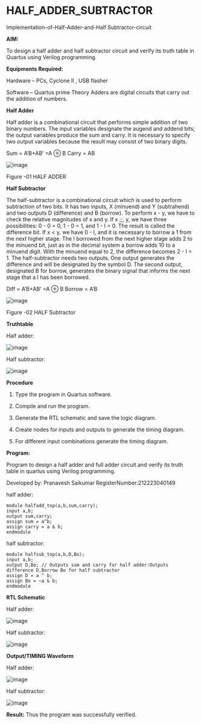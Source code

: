 # HALF_ADDER_SUBTRACTOR

Implementation-of-Half-Adder-and-Half Subtractor-circuit

**AIM:**

To design a half adder and half subtractor circuit and verify its truth table in Quartus using Verilog programming.

**Equipments Required:**

Hardware – PCs, Cyclone II , USB flasher 

Software – Quartus prime Theory Adders are digital circuits that carry out the addition of numbers.

**Half Adder**

Half adder is a combinational circuit that performs simple addition of two binary numbers. The input variables designate the augend and addend bits; the output variables produce the sum and carry. It is necessary to specify two output variables because the result may consist of two binary digits.

Sum = A’B+AB’ =A ⊕ B Carry = AB

![image](https://github.com/naavaneetha/HALF_ADDER_SUBTRACTOR/assets/154305477/bd4a0b2c-cdbc-4184-ab08-81578f121e1f)

Figure -01 HALF ADDER

**Half Subtractor**

The half-subtractor is a combinational circuit which is used to perform subtraction of two bits. It has two inputs, X (minuend) and Y (subtrahend) and two outputs D (difference) and B (borrow). To perform x - y, we have to check the relative magnitudes of x and y. If x ;;, y, we have three possibilities: 0 - 0 = 0, 1 - 0 = 1, and 1 - I = 0. The result is called the difference bit. If x < y, we have 0 - I, and it is necessary to borrow a 1 from the next higher stage. The I borrowed from the next higher stage adds 2 to the minuend bit, just as in the decimal system a borrow adds 10 to a minuend digit. With the minuend equal to 2, the difference becomes 2 - I = 1. The half-subtractor needs two outputs. One output generates the difference and will be designated by the symbol D. The second output, designated B for borrow, generates the binary signal that informs the next stage that a I has been borrowed. 

Diff = A’B+AB’ =A ⊕ B
Borrow = A’B

 ![image](https://github.com/naavaneetha/HALF_ADDER_SUBTRACTOR/assets/154305477/d76b099c-513f-4e7c-843a-e2fd028a531a)

Figure -02 HALF Subtractor

**Truthtable**

Half adder:

![image](https://github.com/PranaveshSaikumar/HALF_ADDER_SUBTRACTOR/assets/151001393/14af158b-0bad-4144-b97f-52028c9ae0b6)

Half subtractor:

![image](https://github.com/PranaveshSaikumar/HALF_ADDER_SUBTRACTOR/assets/151001393/932af46a-019e-469e-9414-24ad0535df71)

**Procedure**

1.	Type the program in Quartus software.

2.	Compile and run the program.

3.	Generate the RTL schematic and save the logic diagram.

4.	Create nodes for inputs and outputs to generate the timing diagram.

5.	For different input combinations generate the timing diagram.


**Program:**

Program to design a half adder and full adder circuit and verify its truth table in quartus using Verilog programming.

Developed by: Pranavesh Saikumar
RegisterNumber:212223040149

half adder:
```
module halfadd_top(a,b,sum,carry);
input a,b;
output sum,carry; 
assign sum = a^b;
assign carry = a & b;
endmodule
```
half subtractor:
```
module halfsub_top(a,b,D,Bo);
input a,b;
output D,Bo; // Outputs sum and carry for half adder:Outputs difference D,Borrow Bo for half subtractor
assign D = a ^ b;
assign Bo = ~a & b;
endmodule
```

**RTL Schematic**

Half adder:

![image](https://github.com/PranaveshSaikumar/HALF_ADDER_SUBTRACTOR/assets/151001393/95c2b59f-13df-4501-91d9-9dce22e9f7e4)

Half subtractor:

![image](https://github.com/PranaveshSaikumar/HALF_ADDER_SUBTRACTOR/assets/151001393/3855072b-5445-4094-b4ec-73bb651392ab)

**Output/TIMING Waveform**

Half adder:

![image](https://github.com/PranaveshSaikumar/HALF_ADDER_SUBTRACTOR/assets/151001393/ffffd5c1-3146-4180-b696-3f675a82d49c)

Half subtractor:

![image](https://github.com/PranaveshSaikumar/HALF_ADDER_SUBTRACTOR/assets/151001393/d482d1bf-0bdc-4854-b899-a716b106ac47)

**Result:**
Thus the program was successfully verified.
